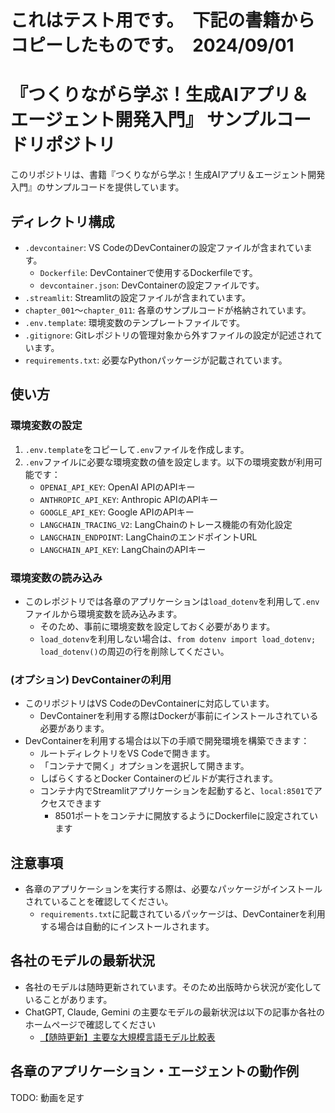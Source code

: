 #  これはテスト用です。　下記の書籍からコピーしたものです。　2024/09/01
# 『つくりながら学ぶ！生成AIアプリ＆エージェント開発入門』 サンプルコードリポジトリ

このリポジトリは、書籍『つくりながら学ぶ！生成AIアプリ＆エージェント開発入門』のサンプルコードを提供しています。

## ディレクトリ構成

- `.devcontainer`: VS CodeのDevContainerの設定ファイルが含まれています。
  - `Dockerfile`: DevContainerで使用するDockerfileです。
  - `devcontainer.json`: DevContainerの設定ファイルです。
- `.streamlit`: Streamlitの設定ファイルが含まれています。
- `chapter_001`～`chapter_011`: 各章のサンプルコードが格納されています。
- `.env.template`: 環境変数のテンプレートファイルです。
- `.gitignore`: Gitレポジトリの管理対象から外すファイルの設定が記述されています。
- `requirements.txt`: 必要なPythonパッケージが記載されています。


## 使い方

### 環境変数の設定

1. `.env.template`をコピーして`.env`ファイルを作成します。
2. `.env`ファイルに必要な環境変数の値を設定します。以下の環境変数が利用可能です：
   - `OPENAI_API_KEY`: OpenAI APIのAPIキー
   - `ANTHROPIC_API_KEY`: Anthropic APIのAPIキー
   - `GOOGLE_API_KEY`: Google APIのAPIキー
   - `LANGCHAIN_TRACING_V2`: LangChainのトレース機能の有効化設定
   - `LANGCHAIN_ENDPOINT`: LangChainのエンドポイントURL
   - `LANGCHAIN_API_KEY`: LangChainのAPIキー

### 環境変数の読み込み

- このレポジトリでは各章のアプリケーションは`load_dotenv`を利用して`.env`ファイルから環境変数を読み込みます。
  - そのため、事前に環境変数を設定しておく必要があります。
  - `load_dotenv`を利用しない場合は、`from dotenv import load_dotenv; load_dotenv()`の周辺の行を削除してください。

### (オプション) DevContainerの利用

- このリポジトリはVS CodeのDevContainerに対応しています。
  - DevContainerを利用する際はDockerが事前にインストールされている必要があります。
- DevContainerを利用する場合は以下の手順で開発環境を構築できます：
  - ルートディレクトリをVS Codeで開きます。
  - 「コンテナで開く」オプションを選択して開きます。
  - しばらくするとDocker Containerのビルドが実行されます。
  - コンテナ内でStreamlitアプリケーションを起動すると、`local:8501`でアクセスできます
    - 8501ポートをコンテナに開放するようにDockerfileに設定されています

## 注意事項

- 各章のアプリケーションを実行する際は、必要なパッケージがインストールされていることを確認してください。
  - `requirements.txt`に記載されているパッケージは、DevContainerを利用する場合は自動的にインストールされます。

## 各社のモデルの最新状況
- 各社のモデルは随時更新されています。そのため出版時から状況が変化していることがあります。
- ChatGPT, Claude, Gemini の主要なモデルの最新状況は以下の記事か各社のホームページで確認してください
  - [【随時更新】主要な大規模言語モデル比較表](https://zenn.dev/ml_bear/articles/3c5e7975f1620a)

## 各章のアプリケーション・エージェントの動作例

TODO: 動画を足す
